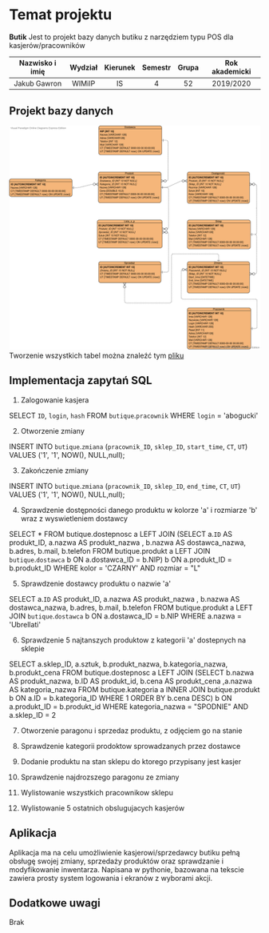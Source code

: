 # Temat projektu
**Butik** Jest to projekt bazy danych butiku z narzędziem typu POS dla kasjerów/pracowników

| Nazwisko i imię | Wydział | Kierunek | Semestr | Grupa | Rok akademicki |
| :-------------: | :-----: | :------: | :-----: | :---: | :------------: |
| Jakub Gawron    | WIMiIP  | IS       |   4     | 52    | 2019/2020      |

## Projekt bazy danych
![Database_ERD](Butique_database_ERD.svg?raw=true "Database_ERD")
Tworzenie wszystkich tabel można znaleźć tym [pliku](butique_database_boot.sql) 

## Implementacja zapytań SQL
1. Zalogowanie kasjera

SELECT  `ID`,  `login`,  `hash` FROM `butique`.`pracownik` WHERE `login` = 'abogucki'

2. Otworzenie zmiany

INSERT INTO `butique`.`zmiana` (`pracownik_ID`, `sklep_ID`, `start_time`, `CT`, `UT`) VALUES ('1', '1', NOW(), NULL,null);

3. Zakończenie zmiany

INSERT INTO `butique`.`zmiana` (`pracownik_ID`, `sklep_ID`, `end_time`, `CT`, `UT`) VALUES ('1', '1', NOW(), NULL,null);

4. Sprawdzenie dostępności danego produktu w kolorze 'a' i rozmiarze 'b' wraz z wyswietleniem dostawcy

SELECT * FROM butique.dostepnosc a LEFT JOIN (SELECT a.`ID` AS produkt_ID, a.nazwa AS produkt_nazwa , b.nazwa AS dostawca_nazwa, b.adres, b.mail, b.telefon  FROM butique.produkt a LEFT JOIN `butique`.`dostawca` b ON a.dostawca_ID = b.NIP) b ON a.produkt_ID = b.produkt_ID WHERE kolor = 'CZARNY' AND rozmiar = "L" 

5. Sprawdzenie dostawcy produktu o nazwie 'a'

SELECT a.`ID` AS produkt_ID, a.nazwa AS produkt_nazwa , b.nazwa AS dostawca_nazwa, b.adres, b.mail, b.telefon  FROM butique.produkt a LEFT JOIN `butique`.`dostawca` b ON a.dostawca_ID = b.NIP WHERE a.nazwa = 'Ubrellati'

6. Sprawdzenie 5 najtanszych produktow z kategorii 'a' dostepnych na sklepie

SELECT a.sklep_ID, a.sztuk, b.produkt_nazwa, b.kategoria_nazwa, b.produkt_cena FROM butique.dostepnosc a LEFT JOIN (SELECT b.nazwa AS produkt_nazwa, b.ID AS produkt_id, b.cena AS produkt_cena ,a.nazwa AS kategoria_nazwa FROM butique.kategoria a INNER JOIN butique.produkt b ON a.ID = b.kategoria_ID WHERE 1 ORDER BY b.cena DESC) b ON a.produkt_ID = b.produkt_id WHERE kategoria_nazwa = "SPODNIE" AND a.sklep_ID = 2

7. Otworzenie paragonu i sprzedaz produktu, z odjęciem go na stanie



8. Sprawdzenie kategorii prodoktow sprowadzanych przez dostawce
9. Dodanie produktu na stan sklepu do ktorego przypisany jest kasjer
10. Sprawdzenie najdrozszego paragonu ze zmiany
11. Wylistowanie wszystkich pracownikow sklepu
12. Wylistowanie 5 ostatnich obslugujacych kasjerów

## Aplikacja
Aplikacja ma na celu umożliwienie kasjerowi/sprzedawcy butiku pełną obsługę swojej zmiany, sprzedaży produktów oraz sprawdzanie i modyfikowanie inwentarza.
Napisana w pythonie, bazowana na tekscie zawiera prosty system logowania i ekranów z wyborami akcji.

## Dodatkowe uwagi
Brak
